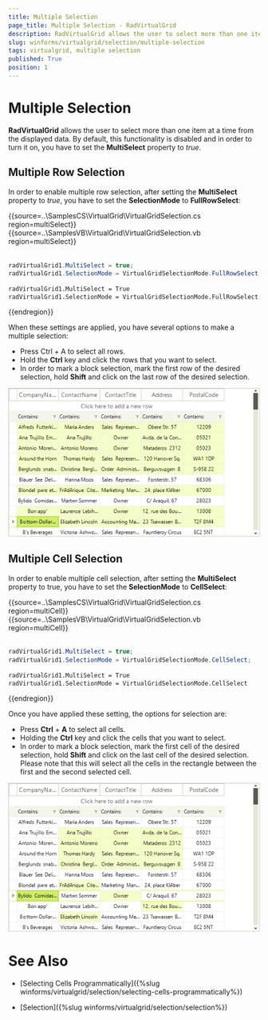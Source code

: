 ```yaml
---
title: Multiple Selection
page_title: Multiple Selection - RadVirtualGrid
description: RadVirtualGrid allows the user to select more than one item at a time from the displayed data.
slug: winforms/virtualgrid/selection/multiple-selection
tags: virtualgrid, multiple selection
published: True
position: 1
---
```


# Multiple Selection

__RadVirtualGrid__ allows the user to select more than one item at a time from the displayed data. By default, this functionality is disabled and in order to turn it on, you have to set the __MultiSelect__ property to *true*.

## Multiple Row Selection

In order to enable multiple row selection, after setting the __MultiSelect__ property to *true*, you have to set the __SelectionMode__ to __FullRowSelect__:

{{source=..\SamplesCS\VirtualGrid\VirtualGridSelection.cs region=multiSelect}} 
{{source=..\SamplesVB\VirtualGrid\VirtualGridSelection.vb region=multiSelect}}
````C#
            
radVirtualGrid1.MultiSelect = true;
radVirtualGrid1.SelectionMode = VirtualGridSelectionMode.FullRowSelect;

````
````VB.NET
radVirtualGrid1.MultiSelect = True
radVirtualGrid1.SelectionMode = VirtualGridSelectionMode.FullRowSelect

```` 

{{endregion}}

When these settings are applied, you have several options to make a multiple selection:
* Press Ctrl + A to select all rows.
* Hold the __Ctrl__ key and click the rows that you want to select.
* In order to mark a block selection, mark the first row of the desired selection, hold __Shift__ and click on the last row of the desired selection.

![WinForms RadVirtualGrid Multiple Row Selection](images/virtualgrid-multi-selection001.png)


## Multiple Cell Selection

In order to enable multiple cell selection, after setting the __MultiSelect__ property to true, you have to set the __SelectionMode__ to __CellSelect__:

{{source=..\SamplesCS\VirtualGrid\VirtualGridSelection.cs region=multiCell}} 
{{source=..\SamplesVB\VirtualGrid\VirtualGridSelection.vb region=multiCell}}
````C#
  
radVirtualGrid1.MultiSelect = true;
radVirtualGrid1.SelectionMode = VirtualGridSelectionMode.CellSelect;

````
````VB.NET
radVirtualGrid1.MultiSelect = True
radVirtualGrid1.SelectionMode = VirtualGridSelectionMode.CellSelect

```` 

{{endregion}}

Once you have applied these setting, the options for selection are:

* Press __Ctrl__ + __A__ to select all cells.
* Holding the __Ctrl__ key and click the cells that you want to select.
* In order to mark a block selection, mark the first cell of the desired selection, hold __Shift__ and click on the last cell of the desired selection. Please note that this will select all the cells in the rectangle between the first and the second selected cell.

![WinForms RadVirtualGrid Multiple Cell Selection](images/virtualgrid-multi-selection002.png)

# See Also
* [Selecting Cells Programmatically]({%slug winforms/virtualgrid/selection/selecting-cells-programmatically%})

* [Selection]({%slug winforms/virtualgrid/selection/selection%})

